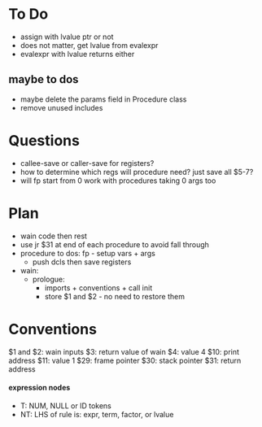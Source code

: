 # To Do
- assign with lvalue ptr or not
- does not matter, get lvalue from evalexpr
- evalexpr with lvalue returns either 

## maybe to dos
- maybe delete the params field in Procedure class
- remove unused includes

# Questions
- callee-save or caller-save for registers?
- how to determine which regs will procedure need? just save all $5-7?
- will fp start from 0 work with procedures taking 0 args too

# Plan
- wain code then rest
- use jr $31 at end of each procedure to avoid fall through
- procedure to dos: fp - setup vars + args
    - push dcls then save registers
- wain:
    - prologue: 
        - imports + conventions + call init
        - store $1 and $2 - no need to restore them


# Conventions
$1 and $2: wain inputs
$3: return value of wain
$4: value 4
$10: print address
$11: value 1
$29: frame pointer
$30: stack pointer
$31: return address

#### expression nodes
- T: NUM, NULL or ID tokens
- NT: LHS of rule is: expr, term, factor, or lvalue
